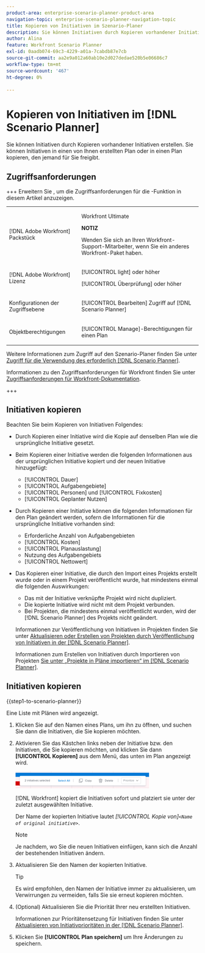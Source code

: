 ```yaml
---
product-area: enterprise-scenario-planner-product-area
navigation-topic: enterprise-scenario-planner-navigation-topic
title: Kopieren von Initiativen im Szenario-Planer
description: Sie können Initiativen durch Kopieren vorhandener Initiativen erstellen. Sie können Initiativen in einen von Ihnen erstellten Plan oder in einen Plan kopieren, den jemand für Sie freigibt.
author: Alina
feature: Workfront Scenario Planner
exl-id: 0aadb074-69c3-4229-a01a-7cabdb87e7cb
source-git-commit: aa2e9a012a60ab10e2d027dedae520b5e06686c7
workflow-type: tm+mt
source-wordcount: '467'
ht-degree: 0%

---
```


# Kopieren von Initiativen im [!DNL Scenario Planner]

<!--Audited: 07/2024-->

Sie können Initiativen durch Kopieren vorhandener Initiativen erstellen. Sie können Initiativen in einen von Ihnen erstellten Plan oder in einen Plan kopieren, den jemand für Sie freigibt.

## Zugriffsanforderungen

+++ Erweitern Sie , um die Zugriffsanforderungen für die -Funktion in diesem Artikel anzuzeigen. 

<table style="table-layout:auto"> 
 <col> 
 <col> 
 <tbody> 
  <tr> 
   <td> <p>[!DNL Adobe Workfront] Packstück</p> </td> 
   <td> 
   <p>Workfront Ultimate</p>
<p><b>NOTIZ</b></p>
<p>Wenden Sie sich an Ihren Workfront-Support-Mitarbeiter, wenn Sie ein anderes Workfront-Paket haben.</p>
   </td> 
  </tr> 
  <tr> 
   <td> <p>[!DNL Adobe Workfront] Lizenz</p> </td> 
   <td> <p>[!UICONTROL light] oder höher</p> 
   <p>[!UICONTROL Überprüfung] oder höher</p> </td> 
  </tr> 
    <tr> 
   <td>Konfigurationen der Zugriffsebene</td> 
   <td> <p>[!UICONTROL Bearbeiten] Zugriff auf [!DNL Scenario Planner]</p> </td> 
  </tr> 
  <tr> 
   <td> <p>Objektberechtigungen </p> </td> 
   <td> <p>[!UICONTROL Manage]-Berechtigungen für einen Plan</p> </td> 
  </tr> 
 </tbody> 
</table>

Weitere Informationen zum Zugriff auf den Szenario-Planer finden Sie unter [Zugriff für die Verwendung des erforderlich [!DNL Scenario Planner]](../scenario-planner/access-needed-to-use-sp.md).

Informationen zu den Zugriffsanforderungen für Workfront finden Sie unter [Zugriffsanforderungen für Workfront-Dokumentation](/help/quicksilver/administration-and-setup/add-users/access-levels-and-object-permissions/access-level-requirements-in-documentation.md).

+++

<!--Old:

<table style="table-layout:auto"> 
 <col> 
 <col> 
 <tbody> 
  <tr> 
   <td> <p>[!DNL Adobe Workfront] plan*</p> </td> 
   <td> <ul></li>
   <li><p>New: Ultimate </p></li>
   <p>The Scenario Planner is not available for the new Workfront Select or Workfront Prime plans. </p>
   <li><p>Current: [!UICONTROL Business] or higher</p></ul>
   </td> 
  </tr> 
  <tr> 
   <td> <p>[!DNL Adobe Workfront] license*</p> </td> 
   <td> <p>New: Light or higher</p> 
   <p>Current: [!UICONTROL Review] or higher</p> </td> 
  </tr> 
  <tr> 
   <td>Product* </td> 
   <td> <ul><li><p>For the new Workfront plans:</p><p> Adobe Workfront</li></p>
   <li><p>For the current Workfront plans: </p>
   <p>Adobe Workfront</p> <p>Adobe Workfront Scenario Planner</p></li></ul>
   <p>For more information, see <a href="../scenario-planner/access-needed-to-use-sp.md" class="MCXref xref">Access needed to use the [!DNL Scenario Planner]</a>. </p> </td> 
  </tr> 
  <tr data-mc-conditions=""> 
   <td>Access level </td> 
   <td> <p>[!UICONTROL Edit] access to the [!DNL Scenario Planner]</p> </td> 
  </tr> 
  <tr data-mc-conditions=""> 
   <td> <p>Object permissions </p> </td> 
   <td> <p>[!UICONTROL Manage] permissions to a plan</p> <p>For information on requesting additional access to a plan, see <a href="../scenario-planner/request-access-to-plan.md" class="MCXref xref">Request access to a plan in the [!DNL Scenario Planner]</a>.</p> </td> 
  </tr> 
 </tbody> 
</table>-->

## Initiativen kopieren

Beachten Sie beim Kopieren von Initiativen Folgendes:

* Durch Kopieren einer Initiative wird die Kopie auf denselben Plan wie die ursprüngliche Initiative gesetzt.
* Beim Kopieren einer Initiative werden die folgenden Informationen aus der ursprünglichen Initiative kopiert und der neuen Initiative hinzugefügt:

   * [!UICONTROL Dauer]
   * [!UICONTROL Aufgabengebiete]
   * [!UICONTROL Personen] und [!UICONTROL Fixkosten]
   * [!UICONTROL Geplanter Nutzen]

* Durch Kopieren einer Initiative können die folgenden Informationen für den Plan geändert werden, sofern die Informationen für die ursprüngliche Initiative vorhanden sind:

   * Erforderliche Anzahl von Aufgabengebieten
   * [!UICONTROL Kosten]
   * [!UICONTROL Planauslastung]
   * Nutzung des Aufgabengebiets
   * [!UICONTROL Nettowert]

* Das Kopieren einer Initiative, die durch den Import eines Projekts erstellt wurde oder in einem Projekt veröffentlicht wurde, hat mindestens einmal die folgenden Auswirkungen:

   * Das mit der Initiative verknüpfte Projekt wird nicht dupliziert.
   * Die kopierte Initiative wird nicht mit dem Projekt verbunden.
   * Bei Projekten, die mindestens einmal veröffentlicht wurden, wird der [!DNL Scenario Planner] des Projekts nicht geändert.

  Informationen zur Veröffentlichung von Initiativen in Projekten finden Sie unter [Aktualisieren oder Erstellen von Projekten durch Veröffentlichung von Initiativen in der [!DNL Scenario Planner]](../scenario-planner/publish-scenarios-update-projects.md).

  Informationen zum Erstellen von Initiativen durch Importieren von Projekten [ Sie unter „Projekte in Pläne importieren“ im  [!DNL Scenario Planner]](../scenario-planner/import-projects-to-plans.md).

## Initiativen kopieren

{{step1-to-scenario-planner}}

Eine Liste mit Plänen wird angezeigt.

1. Klicken Sie auf den Namen eines Plans, um ihn zu öffnen, und suchen Sie dann die Initiativen, die Sie kopieren möchten.
1. Aktivieren Sie das Kästchen links neben der Initiative bzw. den Initiativen, die Sie kopieren möchten, und klicken Sie dann **[!UICONTROL Kopieren]** aus dem Menü, das unten im Plan angezeigt wird.

   ![Initiative kopieren](assets/bottom-manage-initiative-menu-350x45.png)

   [!DNL Workfront] kopiert die Initiativen sofort und platziert sie unter der zuletzt ausgewählten Initiative.

   Der Name der kopierten Initiative lautet *[!UICONTROL Kopie von]`<Name of original initiative>`*.

   >[!NOTE]
   >
   >Je nachdem, wo Sie die neuen Initiativen einfügen, kann sich die Anzahl der bestehenden Initiativen ändern.

1. Aktualisieren Sie den Namen der kopierten Initiative.

   >[!TIP]
   >
   >Es wird empfohlen, den Namen der Initiative immer zu aktualisieren, um Verwirrungen zu vermeiden, falls Sie sie erneut kopieren möchten.

1. (Optional) Aktualisieren Sie die Priorität Ihrer neu erstellten Initiativen.

   Informationen zur Prioritätensetzung für Initiativen finden Sie unter [Aktualisieren von Initiativprioritäten in der [!DNL Scenario Planner]](../scenario-planner/prioritize-initiatives.md).

1. Klicken Sie **[!UICONTROL Plan speichern]** um Ihre Änderungen zu speichern.
